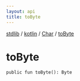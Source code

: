 ```yaml
---
layout: api
title: toByte
---
```

[stdlib](../../index.md) / [kotlin](../index.md) / [Char](index.md) / [toByte](toByte.md)

# toByte

```
public fun toByte(): Byte
```
